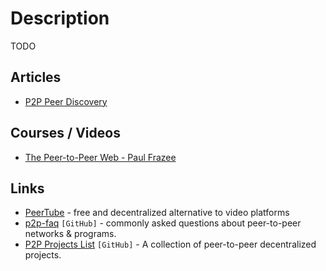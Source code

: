 # Description

TODO


## Articles

- [P2P Peer Discovery](https://jsantell.com/p2p-peer-discovery/)


## Courses / Videos

- [The Peer-to-Peer Web - Paul Frazee](https://youtu.be/-ep0ZIe6i10)


## Links

- [PeerTube](https://joinpeertube.org/) - free and decentralized alternative to video platforms
- [p2p-faq](https://github.com/hackergrrl/p2p-faq) `[GitHub]` - commonly asked questions about peer-to-peer networks & programs.
- [P2P Projects List](https://github.com/moshest/p2p-index) `[GitHub]` - A collection of peer-to-peer decentralized projects.
